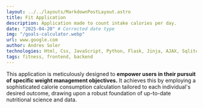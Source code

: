 ```yaml
---
layout: ../../layouts/MarkdownPostLayout.astro
title: Fit Application
description: Application made to count intake calories per day.
date: "2025-04-20" # Corrected date type
img: "/goals-calculator.webp"
url: www.google.com
author: Andres Soler
technologies: Html, Css, JavaScript, Python, Flask, Jinja, AJAX, Sqlite, Werkzeug
tags: fitness, frontend, backend
---
```


This application is meticulously designed to **empower users in their pursuit of specific weight management objectives.** It achieves this by employing a sophisticated calorie consumption calculation tailored to each individual's desired outcome, drawing upon a robust foundation of up-to-date nutritional science and data.